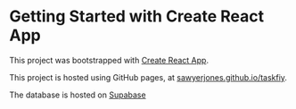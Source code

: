 # Getting Started with Create React App

This project was bootstrapped with [Create React App](https://github.com/facebook/create-react-app).

This project is hosted using GitHub pages, at [sawyerjones.github.io/taskfiy](https://sawyerjones.github.io/taskify).

The database is hosted on [Supabase](https://supabase.com)